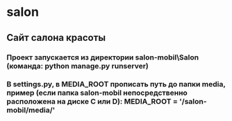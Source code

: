 # salon
## Сайт салона красоты
### Проект запускается из директории salon-mobil\Salon (команда: python manage.py runserver)
### В settings.py, в MEDIA_ROOT прописать путь до папки media, пример (если папка salon-mobil непосредственно расположена на диске C или D): MEDIA_ROOT = '/salon-mobil/media/'
